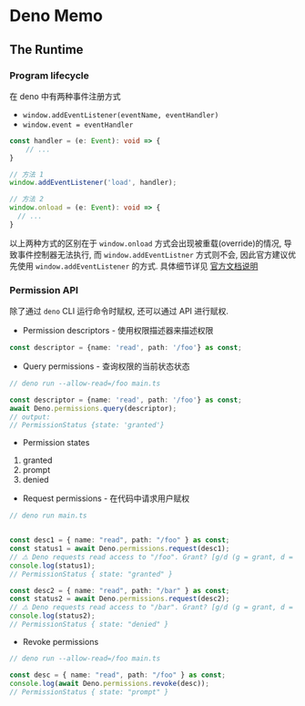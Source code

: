 # Deno Memo

## The Runtime

### Program lifecycle

在 deno 中有两种事件注册方式

- `window.addEventListener(eventName, eventHandler)`
- `window.event = eventHandler`

```typescript
const handler = (e: Event): void => {
	// ...
}

// 方法 1
window.addEventListener('load', handler);

// 方法 2
window.onload = (e: Event): void => {
  // ...
}

```

以上两种方式的区别在于 `window.onload` 方式会出现被重载(override)的情况, 导致事件控制器无法执行, 而 `window.addEventListner` 方式则不会, 因此官方建议优先使用 `window.addEventListener` 的方式. 具体细节详见 [官方文档说明](https://deno.land/manual/runtime/program_lifecycle)

### Permission API

除了通过 `deno` CLI 运行命令时赋权, 还可以通过 API 进行赋权.

- Permission descriptors - 使用权限描述器来描述权限

```typescript
const descriptor = {name: 'read', path: '/foo'} as const;
```

- Query permissions - 查询权限的当前状态状态

```typescript
// deno run --allow-read=/foo main.ts

const descriptor = {name: 'read', path: '/foo'} as const;
await Deno.permissions.query(descriptor);
// output:
// PermissionStatus {state: 'granted'}
```

- Permission states

1. granted
2. prompt
3. denied

- Request permissions - 在代码中请求用户赋权

```typescript
// deno run main.ts


const desc1 = { name: "read", path: "/foo" } as const;
const status1 = await Deno.permissions.request(desc1);
// ⚠️ Deno requests read access to "/foo". Grant? [g/d (g = grant, d = deny)] g
console.log(status1);
// PermissionStatus { state: "granted" }

const desc2 = { name: "read", path: "/bar" } as const;
const status2 = await Deno.permissions.request(desc2);
// ⚠️ Deno requests read access to "/bar". Grant? [g/d (g = grant, d = deny)] d
console.log(status2);
// PermissionStatus { state: "denied" }
```

- Revoke permissions

```typescript
// deno run --allow-read=/foo main.ts

const desc = { name: "read", path: "/foo" } as const;
console.log(await Deno.permissions.revoke(desc));
// PermissionStatus { state: "prompt" }
```

